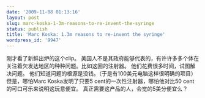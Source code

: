 ```yaml
---
date: '2009-11-08 01:13:16'
layout: post
slug: marc-koska-1-3m-reasons-to-re-invent-the-syringe
status: publish
title: 'Marc Koska: 1.3m reasons to re-invent the syringe'
wordpress_id: '9947'
---
```


刚才看了新鲜出炉的这个clip。
美国人不是其政府能够代表的，有许许多多个体在关注着欠发达地区的种种问题。比如这回的注射器。
他们花费很多时间，试图解决问题。
他们知道问题的根源是没钱。（于是有100美元电脑这样很明确的项目）
但是，哪怕Marc Koska发明了只要5 cent的一次性注射器，哪怕他对比50 cent的可口可乐来说明这玩意便宜。
真正需要这产品的人，会觉的5美分便宜么？
